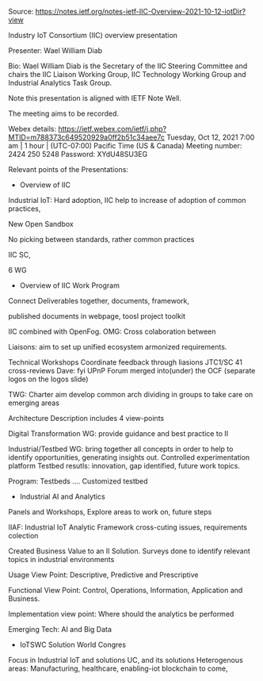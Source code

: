 Source: https://notes.ietf.org/notes-ietf-IIC-Overview-2021-10-12-iotDir?view

Industry IoT Consortium (IIC) overview presentation

Presenter: Wael William Diab

Bio: Wael William Diab is the Secretary of the IIC Steering Committee and chairs the IIC Liaison Working Group, IIC Technology Working Group and Industrial Analytics Task Group.

Note this presentation is aligned with IETF Note Well. 

The meeting aims to be recorded. 

Webex details: https://ietf.webex.com/ietf/j.php?MTID=m788373c649520929a0ff2b51c34aee7c
Tuesday, Oct 12, 2021 7:00 am | 1 hour | (UTC-07:00) Pacific Time (US & Canada)
Meeting number: 2424 250 5248
Password: XYdU48SU3EG

Relevant points of the Presentations:

- Overview of IIC

Industrial IoT: Hard adoption, IIC help to increase of adoption of common practices,

New Open Sandbox

No picking between standards, rather common practices

IIC SC,

6 WG

- Overview of IIC Work Program

Connect Deliverables together, 
documents, framework, 

published documents in webpage, toosl
project toolkit

IIC combined with OpenFog.
OMG: Cross colaboration between 

Liaisons: aim to set up unified ecosystem 
armonized requirements. 

Technical Workshops
Coordinate feedback through liasions
JTC1/SC 41 cross-reviews
Dave: fyi UPnP Forum merged into(under) the OCF (separate logos on the logos slide)

TWG: Charter aim develop common arch
dividing in groups to take care on emerging areas

Architecture Description includes 4 view-points

Digital Transformation WG: provide guidance and best practice to II

Industrial/Testbed WG: bring together all concepts in order to help to identify opportunities, generating insights out.
Controlled experimentation platform
Testbed resutls: innovation, gap identified, future work topics. 

Program: Testbeds .... Customized testbed



- Industrial AI and Analytics

Panels and Workshops, 
Explore areas to work on, future steps

IIAF: Industrial IoT Analytic Framework
cross-cuting issues, requirements colection

Created Business Value to an II Solution.
Surveys done to identify relevant topics in industrial environments

Usage View Point: Descriptive, Predictive and Prescriptive

Functional View Point: Control, Operations, Information, Application and Business.

Implementation view point: Where should the analytics be performed

Emerging Tech: AI and Big Data

- IoTSWC Solution World Congres

Focus in Industrial IoT and solutions
UC, and its solutions
Heterogenous areas: Manufacturing,
healthcare, enabling-iot
blockchain to come,
